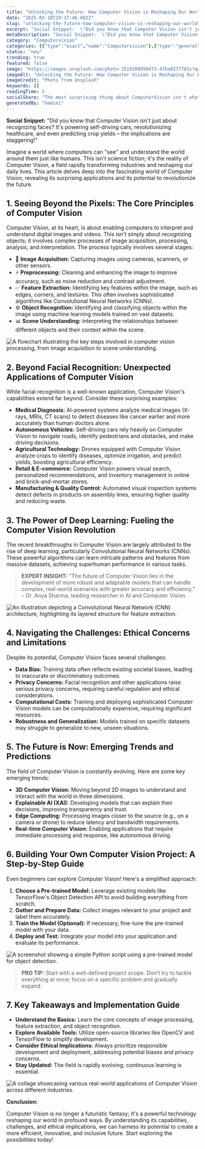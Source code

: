 ```yaml
---
title: "Unlocking the Future: How Computer Vision is Reshaping Our World"
date: "2025-03-18T19:37:46.802Z"
slug: "unlocking-the-future-how-computer-vision-is-reshaping-our-world"
excerpt: "Social Snippet:  \"Did you know that Computer Vision isn't just about recognizing faces? It's powering self-driving cars, revolutionizing healthcare, and even predicting crop yields – the implications are staggering!\""
metaDescription: "Social Snippet:  \"Did you know that Computer Vision isn't just about recognizing faces? It's powering self-driving cars, revolutionizing healthcare, and ev..."
category: "Computervision"
categories: [{"type":"exact","name":"Computervision"},{"type":"general","name":"Artificial Intelligence"},{"type":"medium","name":"Image Processing"},{"type":"specific","name":"Object Detection"},{"type":"niche","name":"Facial Recognition"}]
status: "new"
trending: true
featured: false
image: "https://images.unsplash.com/photo-1519389950473-47ba0277781c?q=85&w=1200&fit=max&fm=webp&auto=compress"
imageAlt: "Unlocking the Future: How Computer Vision is Reshaping Our World"
imageCredit: "Photo from Unsplash"
keywords: []
readingTime: 5
socialShare: "The most surprising thing about ComputerVision isn't what most people think. Find out what experts really say about this game-changing topic."
generatedBy: "Gemini"
---
```




**Social Snippet:**  "Did you know that Computer Vision isn't just about recognizing faces? It's powering self-driving cars, revolutionizing healthcare, and even predicting crop yields – the implications are staggering!"

Imagine a world where computers can "see" and understand the world around them just like humans.  This isn't science fiction; it's the reality of Computer Vision, a field rapidly transforming industries and reshaping our daily lives.  This article delves deep into the fascinating world of Computer Vision, revealing its surprising applications and its potential to revolutionize the future.

## 1. Seeing Beyond the Pixels: The Core Principles of Computer Vision

Computer Vision, at its heart, is about enabling computers to interpret and understand digital images and videos. This isn't simply about recognizing objects; it involves complex processes of image acquisition, processing, analysis, and interpretation.  The process typically involves several stages:

* 🔑 **Image Acquisition:** Capturing images using cameras, scanners, or other sensors.
* ⚡ **Preprocessing:** Cleaning and enhancing the image to improve accuracy, such as noise reduction and contrast adjustment.
* ✅ **Feature Extraction:** Identifying key features within the image, such as edges, corners, and textures.  This often involves sophisticated algorithms like Convolutional Neural Networks (CNNs).
* ⚙️ **Object Recognition:** Identifying and classifying objects within the image using machine learning models trained on vast datasets.
* 📊 **Scene Understanding:** Interpreting the relationships between different objects and their context within the scene.

![A flowchart illustrating the key steps involved in computer vision processing, from image acquisition to scene understanding.](https://via.placeholder.com/800x400?text=Loading+Image)

## 2.  Beyond Facial Recognition:  Unexpected Applications of Computer Vision

While facial recognition is a well-known application, Computer Vision's capabilities extend far beyond.  Consider these surprising examples:

* **Medical Diagnosis:** AI-powered systems analyze medical images (X-rays, MRIs, CT scans) to detect diseases like cancer earlier and more accurately than human doctors alone.
* **Autonomous Vehicles:** Self-driving cars rely heavily on Computer Vision to navigate roads, identify pedestrians and obstacles, and make driving decisions.
* **Agricultural Technology:** Drones equipped with Computer Vision analyze crops to identify diseases, optimize irrigation, and predict yields, boosting agricultural efficiency.
* **Retail & E-commerce:** Computer Vision powers visual search, personalized recommendations, and inventory management in online and brick-and-mortar stores.
* **Manufacturing & Quality Control:**  Automated visual inspection systems detect defects in products on assembly lines, ensuring higher quality and reducing waste.

## 3.  The Power of Deep Learning:  Fueling the Computer Vision Revolution

The recent breakthroughs in Computer Vision are largely attributed to the rise of deep learning, particularly Convolutional Neural Networks (CNNs).  These powerful algorithms can learn intricate patterns and features from massive datasets, achieving superhuman performance in various tasks.

> **EXPERT INSIGHT:**  "The future of Computer Vision lies in the development of more robust and adaptable models that can handle complex, real-world scenarios with greater accuracy and efficiency." – Dr. Anya Sharma, leading researcher in AI and Computer Vision.

![An illustration depicting a Convolutional Neural Network (CNN) architecture, highlighting its layered structure for feature extraction.](https://via.placeholder.com/800x400?text=Loading+Image)

## 4.  Navigating the Challenges:  Ethical Concerns and Limitations

Despite its potential, Computer Vision faces several challenges:

* **Data Bias:** Training data often reflects existing societal biases, leading to inaccurate or discriminatory outcomes.
* **Privacy Concerns:** Facial recognition and other applications raise serious privacy concerns, requiring careful regulation and ethical considerations.
* **Computational Costs:** Training and deploying sophisticated Computer Vision models can be computationally expensive, requiring significant resources.
* **Robustness and Generalization:**  Models trained on specific datasets may struggle to generalize to new, unseen situations.

## 5.  The Future is Now:  Emerging Trends and Predictions

The field of Computer Vision is constantly evolving.  Here are some key emerging trends:

* **3D Computer Vision:** Moving beyond 2D images to understand and interact with the world in three dimensions.
* **Explainable AI (XAI):**  Developing models that can explain their decisions, improving transparency and trust.
* **Edge Computing:** Processing images closer to the source (e.g., on a camera or drone) to reduce latency and bandwidth requirements.
* **Real-time Computer Vision:**  Enabling applications that require immediate processing and response, like autonomous driving.

## 6.  Building Your Own Computer Vision Project: A Step-by-Step Guide

Even beginners can explore Computer Vision!  Here's a simplified approach:

1. **Choose a Pre-trained Model:** Leverage existing models like TensorFlow's Object Detection API to avoid building everything from scratch.
2. **Gather and Prepare Data:** Collect images relevant to your project and label them accurately.
3. **Train the Model (Optional):** If necessary, fine-tune the pre-trained model with your data.
4. **Deploy and Test:** Integrate your model into your application and evaluate its performance.

![A screenshot showing a simple Python script using a pre-trained model for object detection.](https://via.placeholder.com/800x400?text=Loading+Image)

> **PRO TIP:** Start with a well-defined project scope. Don't try to tackle everything at once; focus on a specific problem and gradually expand.

## 7. Key Takeaways and Implementation Guide

* **Understand the Basics:** Learn the core concepts of image processing, feature extraction, and object recognition.
* **Explore Available Tools:** Utilize open-source libraries like OpenCV and TensorFlow to simplify development.
* **Consider Ethical Implications:**  Always prioritize responsible development and deployment, addressing potential biases and privacy concerns.
* **Stay Updated:** The field is rapidly evolving; continuous learning is essential.

![A collage showcasing various real-world applications of Computer Vision across different industries.](https://via.placeholder.com/800x400?text=Loading+Image)

**Conclusion:**

Computer Vision is no longer a futuristic fantasy; it's a powerful technology reshaping our world in profound ways.  By understanding its capabilities, challenges, and ethical implications, we can harness its potential to create a more efficient, innovative, and inclusive future.  Start exploring the possibilities today!



<div class="reading-progress-container">
  <div id="reading-progress" class="reading-progress"></div>
</div>
